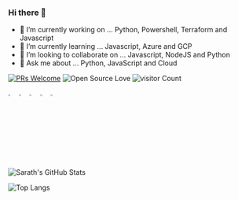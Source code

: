 ### Hi there 👋

- 🔭 I’m currently working on ... Python, Powershell, Terraform and Javascript
- 🌱 I’m currently learning ... Javascript, Azure and GCP
- 👯 I’m looking to collaborate on ... Javascript, NodeJS and Python
- 💬 Ask me about ... Python, JavaScript and Cloud

[![PRs Welcome](https://img.shields.io/badge/PRs-welcome-brightgreen.svg?style=flat&logo=github)](https://github.com/SKAUL05)  ![Open Source Love](https://badges.frapsoft.com/os/v2/open-source.svg?v=103) ![visitor Count](https://visitor-badge.laobi.icu/badge?page_id=SKAUL05.SKAUL05)


[<img src="https://img.icons8.com/color/48/000000/twitter.png" width="3.5%"/>](https://twitter.com/skaul05)
[<img src="https://img.icons8.com/color/48/000000/linkedin.png" width="3.5%"/>](https://www.linkedin.com/in/skaul05/)
[<img src="https://img.icons8.com/windows/32/000000/resume-website.png" width="3.5%"/>](https://skaul05.netlify.app/)
[<img src="https://img.icons8.com/color/48/000000/medium.png" width="3.5%"/>](https://medium.com/@kaul.sarath)
<a href="mailto:kaul.sarath@gmail.com"> <img src="https://img.icons8.com/fluent/48/000000/gmail.png" width="3.5%"/> </a>



<img src="https://github-readme-stats.vercel.app/api?username=SKAUL05&show_icons=true&hide_border=true" alt="Sarath's GitHub Stats">


![Top Langs](https://github-readme-stats.vercel.app/api/top-langs/?username=SKAUL05&show_icons=true)


<!--
**SKAUL05/SKAUL05** is a ✨ _special_ ✨ repository because its `README.md` (this file) appears on your GitHub profile.

Here are some ideas to get you started:

- 🔭 I’m currently working on ...
- 🌱 I’m currently learning ...
- 👯 I’m looking to collaborate on ...
- 🤔 I’m looking for help with ...
- 💬 Ask me about ...
- 📫 How to reach me: ...
- 😄 Pronouns: ...
- ⚡ Fun fact: ...
-->
